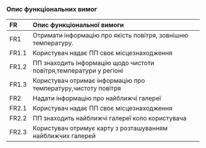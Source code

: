 ### Опис функціональних вимог

|FR|Опис функціональної вимоги|
|:-|:-|
|FR1|Отримати інформацію про якість повітря, зовнішню температуру.|
|FR1.1|Користувач надає ПП своє місцезнаходження|
|FR1.2|ПП знаходить інформацію щодо чистоти повітря,температури у регіоні|
|FR1.3|Користувач отримає інформацію про температуру,чистоту повітря|
|FR2|Надати інформацію про найближчі галереї|
|FR2.1|Користувач надає ПП своє місцезнаходження|
|FR2.2|ПП знаходить найближчі галереї коло користувача|
|FR2.3|Користувач отримує карту з розташуванням найближчих галерей|
